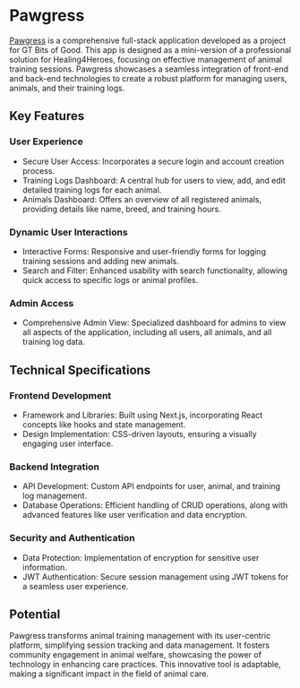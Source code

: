 # Pawgress
[Pawgress](https://pawgress.vercel.app/) is a comprehensive full-stack application developed as a project for GT Bits of Good. This app is designed as a mini-version of a professional solution for Healing4Heroes, focusing on effective management of animal training sessions. Pawgress showcases a seamless integration of front-end and back-end technologies to create a robust platform for managing users, animals, and their training logs.

## Key Features
### User Experience
- Secure User Access: Incorporates a secure login and account creation process.
- Training Logs Dashboard: A central hub for users to view, add, and edit detailed training logs for each animal.
- Animals Dashboard: Offers an overview of all registered animals, providing details like name, breed, and training hours.
### Dynamic User Interactions
- Interactive Forms: Responsive and user-friendly forms for logging training sessions and adding new animals.
- Search and Filter: Enhanced usability with search functionality, allowing quick access to specific logs or animal profiles.
### Admin Access
- Comprehensive Admin View: Specialized dashboard for admins to view all aspects of the application, including all users, all animals, and all training log data.

## Technical Specifications
### Frontend Development
- Framework and Libraries: Built using Next.js, incorporating React concepts like hooks and state management.
- Design Implementation: CSS-driven layouts, ensuring a visually engaging user interface.
### Backend Integration
- API Development: Custom API endpoints for user, animal, and training log management.
- Database Operations: Efficient handling of CRUD operations, along with advanced features like user verification and data encryption.
### Security and Authentication
- Data Protection: Implementation of encryption for sensitive user information.
- JWT Authentication: Secure session management using JWT tokens for a seamless user experience.

## Potential
Pawgress transforms animal training management with its user-centric platform, simplifying session tracking and data management. It fosters community engagement in animal welfare, showcasing the power of technology in enhancing care practices. This innovative tool is adaptable, making a significant impact in the field of animal care.
